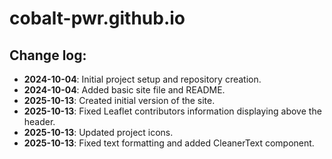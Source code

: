# cobalt-pwr.github.io

## Change log:

- **2024-10-04**: Initial project setup and repository creation.
- **2024-10-04**: Added basic site file and README.
- **2025-10-13**: Created initial version of the site.
- **2025-10-13**: Fixed Leaflet contributors information displaying above the header.
- **2025-10-13**: Updated project icons.
- **2025-10-13**: Fixed text formatting and added CleanerText component.

